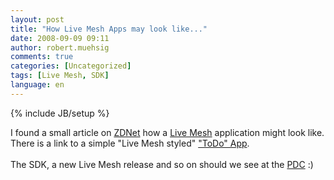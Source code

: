 ```yaml
---
layout: post
title: "How Live Mesh Apps may look like..."
date: 2008-09-09 09:11
author: robert.muehsig
comments: true
categories: [Uncategorized]
tags: [Live Mesh, SDK]
language: en
---
```

{% include JB/setup %}
<p>I found a small article on <a href="http://blogs.zdnet.com/microsoft/?p=1574" target="_blank">ZDNet</a> how a <a href="{{BASE_PATH}}/2008/08/07/live-mesh-tech-preview/" target="_blank">Live Mesh</a> application might look like. There is a link to a simple &quot;Live Mesh styled&quot; <a href="http://www.istartedsomething.com/20080908/applications-coming-soon-to-a-mesh-near-you/" target="_blank">&quot;ToDo&quot; App</a>.&#160; <br />    <br />The SDK, a new Live Mesh release and so on should we see at the <a href="http://www.microsoftpdc.com/" target="_blank">PDC</a> :)</p>
